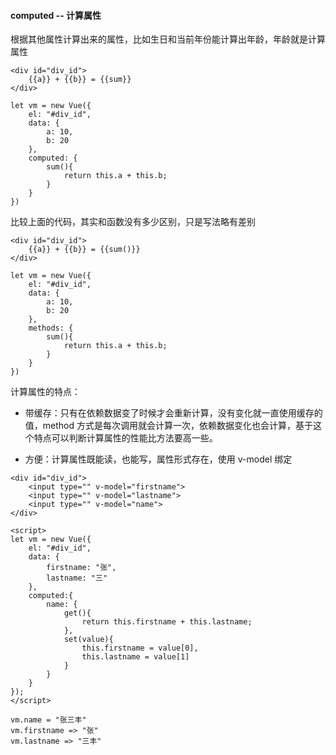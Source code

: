 #### computed -- 计算属性
根据其他属性计算出来的属性，比如生日和当前年份能计算出年龄，年龄就是计算属性
```
<div id="div_id">
	{{a}} + {{b}} = {{sum}}
</div>

let vm = new Vue({
	el: "#div_id",
	data: {
		a: 10,
		b: 20
	},
	computed: {
		sum(){
			return this.a + this.b;
		}
	}
})
```
比较上面的代码，其实和函数没有多少区别，只是写法略有差别
```
<div id="div_id">
	{{a}} + {{b}} = {{sum()}}
</div>

let vm = new Vue({
	el: "#div_id",
	data: {
		a: 10,
		b: 20
	},
	methods: {
		sum(){
			return this.a + this.b;
		}
	}
})
```

计算属性的特点：

* 带缓存：只有在依赖数据变了时候才会重新计算，没有变化就一直使用缓存的值，method 方式是每次调用就会计算一次，依赖数据变化也会计算，基于这个特点可以判断计算属性的性能比方法要高一些。

* 方便：计算属性既能读，也能写，属性形式存在，使用 v-model 绑定

```
<div id="div_id">
	<input type="" v-model="firstname">
	<input type="" v-model="lastname">
	<input type="" v-model="name">
</div>

<script>
let vm = new Vue({
	el: "#div_id",
	data: {
		firstname: "张",
		lastname: "三"
	},
	computed:{
		name: {
			get(){
				return this.firstname + this.lastname;
			}, 
			set(value){
				this.firstname = value[0],
				this.lastname = value[1]
			}
		} 
	}
});
</script>

```

```
vm.name = "张三丰"
vm.firstname => "张"
vm.lastname => "三丰"
```
